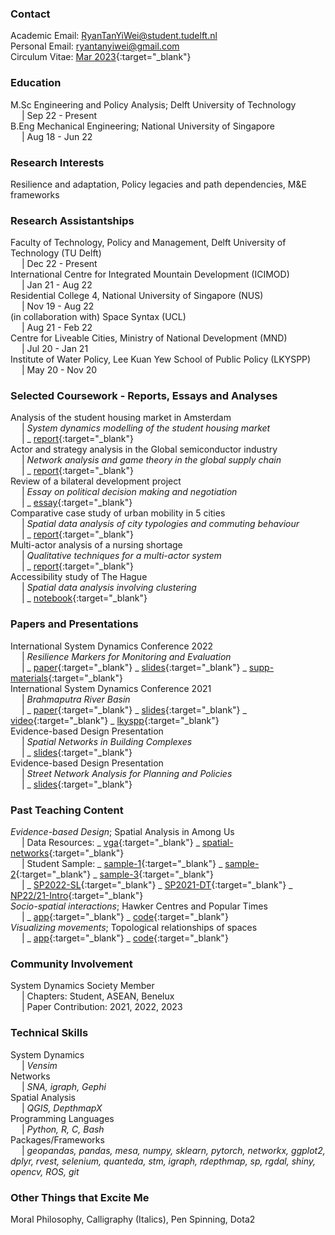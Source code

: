 ### Contact
Academic Email: RyanTanYiWei@student.tudelft.nl
<br>Personal Email: ryantanyiwei@gmail.com
<br>Circulum Vitae: [Mar 2023](https://ryantanyiwei.github.io/content/Resume_Mar2023.pdf){:target="_blank"}

### Education
M.Sc Engineering and Policy Analysis; Delft University of Technology<br>&emsp; | Sep 22 - Present<br>
B.Eng Mechanical Engineering; National University of Singapore<br>&emsp; | Aug 18 - Jun 22<br>

### Research Interests
Resilience and adaptation, Policy legacies and path dependencies, M&E frameworks

### Research Assistantships
Faculty of Technology, Policy and Management, Delft University of Technology (TU Delft)<br>&emsp; | Dec 22 - Present<br>
International Centre for Integrated Mountain Development (ICIMOD)<br>&emsp; | Jan 21 - Aug 22<br>
Residential College 4, National University of Singapore (NUS)<br>&emsp; | Nov 19 - Aug 22<br>
(in collaboration with) Space Syntax (UCL)<br>&emsp; | Aug 21 - Feb 22<br>
Centre for Liveable Cities, Ministry of National Development (MND)<br>&emsp; | Jul 20 - Jan 21<br>
Institute of Water Policy, Lee Kuan Yew School of Public Policy (LKYSPP)<br>&emsp; | May 20 - Nov 20<br>

### Selected Coursework - Reports, Essays and Analyses
Analysis of the student housing market in Amsterdam
<br>&emsp; |  _System dynamics modelling of the student housing market_ 
<br>&emsp; |  _ [report](https://ryantanyiwei.github.io/content/Reports/SD.pdf){:target="_blank"}
<br>Actor and strategy analysis in the Global semiconductor industry 
<br>&emsp; |  _Network analysis and game theory in the global supply chain_ 
<br>&emsp; |  _ [report](https://ryantanyiwei.github.io/content/Reports/Semiconductor.pdf){:target="_blank"} 
<br>Review of a bilateral development project 
<br>&emsp; |  _Essay on political decision making and negotiation_ 
<br>&emsp; |  _ [essay](https://ryantanyiwei.github.io/content/Reports/PDM.pdf){:target="_blank"}
<br>Comparative case study of urban mobility in 5 cities
<br>&emsp; |  _Spatial data analysis of city typologies and commuting behaviour_ 
<br>&emsp; |  _ [report](https://ryantanyiwei.github.io/content/Reports/UrbanMobility.pdf){:target="_blank"} 
<br>Multi-actor analysis of a nursing shortage 
<br>&emsp; |  _Qualitative techniques for a multi-actor system_ 
<br>&emsp; |  _ [report](https://ryantanyiwei.github.io/content/Reports/NursingShortage.pdf){:target="_blank"} 
<br>Accessibility study of The Hague 
<br>&emsp; |  _Spatial data analysis involving clustering_ 
<br>&emsp; |  _ [notebook](https://ryantanyiwei.github.io/content/Reports/HagueAccessibility.html){:target="_blank"} 


### Papers and Presentations
<!---International System Dynamics Conference 2023 - Resilience Markers in Myanmmar
<br>_ [paper](https://ryantanyiwei.github.io/content/Presentations/ISDC23_abs.pdf){:target="_blank"} 
_ [slides](https://ryantanyiwei.github.io/content/Presentations/ISDC22_slides.pdf){:target="_blank"}<br>-->
International System Dynamics Conference 2022 
<br>&emsp; |  _Resilience Markers for Monitoring and Evaluation_ 
<br>&emsp; |  _ [paper](https://ryantanyiwei.github.io/content/Presentations/ISDC22_abs.pdf){:target="_blank"} 
_ [slides](https://ryantanyiwei.github.io/content/Presentations/ISDC22_slides.pdf){:target="_blank"}
_ [supp-materials](https://ryantanyiwei.github.io/content/Presentations/ISDC22_supp.pdf){:target="_blank"} 
<br>International System Dynamics Conference 2021
<br>&emsp; |  _Brahmaputra River Basin_
<br>&emsp; |  _ [paper](https://ryantanyiwei.github.io/content/Presentations/ISDC21_paper.pdf){:target="_blank"} 
_ [slides](https://ryantanyiwei.github.io/content/Presentations/ISDC21_slides.pdf){:target="_blank"} 
_ [video](https://www.youtube.com/watch?v=AKvyyP2fV8U&ab_channel=RyanTanYiWei){:target="_blank"} 
_ [lkyspp](https://www.facebook.com/watch/live/?ref=watch_permalink&v=670619080813173){:target="_blank"}
<br>Evidence-based Design Presentation
<br>&emsp; |  _Spatial Networks in Building Complexes_
<br>&emsp; |  _ [slides](https://ryantanyiwei.github.io/content/Teaching/spatial_networks_architectural.pdf){:target="_blank"}
<br>Evidence-based Design Presentation
<br>&emsp; |  _Street Network Analysis for Planning and Policies_
<br>&emsp; |  _ [slides](https://ryantanyiwei.github.io/content/Presentations/CLC-Network-Modelling.pdf){:target="_blank"}


### Past Teaching Content
_Evidence-based Design_; Spatial Analysis in Among Us
<br>&emsp; | Data Resources: _ [vga](https://github.com/RyanTanYiWei/AmongUsVGA){:target="_blank"} _ [spatial-networks](https://github.com/RyanTanYiWei/AmongUsJGraph){:target="_blank"}
<br>&emsp; | Student Sample: _ [sample-1](https://ryantanyiwei.github.io/content/AmongUs/student1.pdf){:target="_blank"} _ [sample-2](https://ryantanyiwei.github.io/content/AmongUs/student2.pdf){:target="_blank"} _ [sample-3](https://ryantanyiwei.github.io/content/AmongUs/student3.pdf){:target="_blank"}
<br>&emsp; |  _ [SP2022-SL](https://ryantanyiwei.github.io/content/AmongUs/SP22-SL.pdf){:target="_blank"} 
_ [SP2021-DT](https://ryantanyiwei.github.io/content/AmongUs/SP21-DT.pdf){:target="_blank"} 
_ [NP22/21-Intro](https://ryantanyiwei.github.io/content/AmongUs/NP21_20.pdf){:target="_blank"} 
<br>_Socio-spatial interactions_; Hawker Centres and Popular Times 
<br>&emsp; |  _ [app](https://rtyw.shinyapps.io/hawkerpopulartimes/){:target="_blank"} 
_ [code](https://github.com/RyanTanYiWei/HawkerShiny){:target="_blank"}
<br>_Visualizing movements_; Topological relationships of spaces
<br>&emsp; |  _ [app](https://rtyw.shinyapps.io/jgraph/){:target="_blank"}
_ [code](https://github.com/RyanTanYiWei/AppJGraph){:target="_blank"}

### Community Involvement
<!---Facilitator at the European Young Engineers (EYE) Conference 2023
<br>&emsp; |  Contribution: Facilitator Workshop/Serious Games <br>--->
System Dynamics Society Member
<br>&emsp; |  Chapters: Student, ASEAN, Benelux
<br>&emsp; |  Paper Contribution: 2021, 2022, 2023<br>

### Technical Skills
System Dynamics<br>&emsp; | <i>Vensim</i><br>
Networks<br>&emsp; | <i>SNA, igraph, Gephi</i><br>
Spatial Analysis<br>&emsp; | <i>QGIS, DepthmapX</i><br>
Programming Languages<br>&emsp; | <i>Python, R, C, Bash</i><br>
Packages/Frameworks<br>&emsp; | <i>geopandas, pandas, mesa, numpy, sklearn, pytorch, networkx, ggplot2, dplyr, rvest, selenium, quanteda, stm, igraph, rdepthmap, sp, rgdal, shiny,  opencv, ROS, git</i><br>

### Other Things that Excite Me
Moral Philosophy, Calligraphy (Italics), Pen Spinning, Dota2
